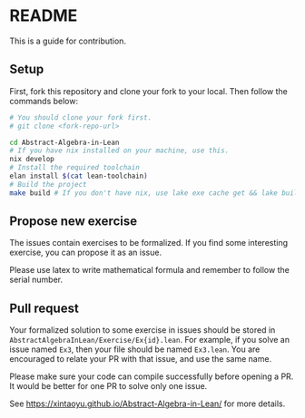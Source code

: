 # README

This is a guide for contribution.

## Setup

First, fork this repository and clone your fork to your local. Then follow the commands below:

```bash
# You should clone your fork first.
# git clone <fork-repo-url>

cd Abstract-Algebra-in-Lean
# If you have nix installed on your machine, use this.
nix develop
# Install the required toolchain
elan install $(cat lean-toolchain)
# Build the project
make build # If you don't have nix, use lake exe cache get && lake build
```


## Propose new exercise

The issues contain exercises to be formalized. If you find some interesting exercise, you can propose it as an issue.

Please use latex to write mathematical formula and remember to follow the serial number.

## Pull request

Your formalized solution to some exercise in issues should be stored in `AbstractAlgebraInLean/Exercise/Ex{id}.lean`. For example, if you solve an issue named `Ex3`, then your file should be named `Ex3.lean`. You are encouraged to relate your PR with that issue, and use the same name.

Please make sure your code can compile successfully before opening a PR. It would be better for one PR to solve only one issue.

See https://xintaoyu.github.io/Abstract-Algebra-in-Lean/ for more details.